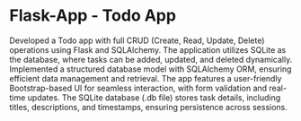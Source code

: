 <h1> Flask-App - Todo App </h1>
<p> Developed a Todo app with full CRUD (Create, Read, Update, Delete) operations using Flask and SQLAlchemy. The application utilizes SQLite as the database, where tasks can be added, updated, and deleted dynamically. Implemented a structured database model with SQLAlchemy ORM, ensuring efficient data management and retrieval. The app features a user-friendly Bootstrap-based UI for seamless interaction, with form validation and real-time updates. The SQLite database (.db file) stores task details, including titles, descriptions, and timestamps, ensuring persistence across sessions. </p>

